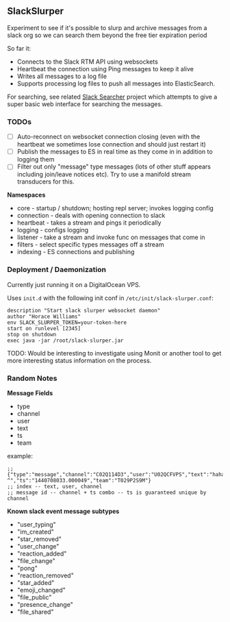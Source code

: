 ## SlackSlurper

Experiment to see if it's possible to slurp and archive
messages from a slack org so we can search them beyond
the free tier expiration period

So far it:

* Connects to the Slack RTM API using websockets
* Heartbeat the connection using Ping messages to keep
it alive
* Writes all messages to a log file
* Supports processing log files to push all
messages into ElasticSearch.

For searching, see related [Slack Searcher](https://github.com/worace/slack-searcher)
project which attempts to give a super basic web interface
for searching the messages.

### TODOs

* [ ] Auto-reconnect on websocket connection closing (even
with the heartbeat we sometimes lose connection and should just restart it)
* [ ] Publish the messages to ES in real time as they come in in addition
to logging them
* [ ] Filter out only "message" type messages (lots of other stuff appears
including join/leave notices etc). Try to use a manifold stream transducers for this.

__Namespaces__

* core - startup / shutdown; hosting repl server; invokes logging config
* connection - deals with opening connection to slack
* heartbeat - takes a stream and pings it periodically
* logging - configs logging
* listener - take a stream and invoke func on messages
that come in
* filters - select specific types messages off a stream
* indexing - ES connections and publishing

### Deployment / Daemonization

Currently just running it on a DigitalOcean VPS.

Uses `init.d` with the following init conf in
`/etc/init/slack-slurper.conf`:

```
description "Start slack slurper websocket daemon"
author "Horace Williams"
env SLACK_SLURPER_TOKEN=your-token-here
start on runlevel [2345]
stop on shutdown
exec java -jar /root/slack-slurper.jar
```

TODO: Would be interesting to investigate using Monit or another tool
to get more interesting status information on the process.

### Random Notes

__Message Fields__

* type
* channel
* user
* text
* ts
* team

example:

```
;; {"type":"message","channel":"C02Q114D3","user":"U02QCFVPS","text":"haha ^","ts":"1440708033.000049","team":"T029P2S9M"}
;; index -- text, user, channel
;; message id -- channel + ts combo -- ts is guaranteed unique by channel
```

__Known slack event message subtypes__

* "user_typing"
* "im_created"
* "star_removed"
* "user_change"
* "reaction_added"
* "file_change"
* "pong"
* "reaction_removed"
* "star_added"
* "emoji_changed"
* "file_public"
* "presence_change"
* "file_shared"
